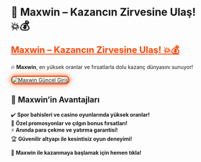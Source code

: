 # 🎯 Maxwin – Kazancın Zirvesine Ulaş! 💥💰  

<a href="https://cutt.ly/CratosLink" title="Maxwin Güncel Giriş" style="color: #ff4500; font-size: 24px; font-weight: bold;">Maxwin – Kazancın Zirvesine Ulaş! 💥💰</a>  

🔥 **Maxwin**, en yüksek oranlar ve fırsatlarla dolu kazanç dünyasını sunuyor!  

<a href="https://cutt.ly/CratosLink" title="Maxwin Güncel Giriş">  
<img src="https://i.ibb.co/BtMhhf6/g-venligiris.jpg" alt="Maxwin Güncel Giriş" style="max-width: 100%; border: 3px solid #ff4500; border-radius: 15px; box-shadow: 0px 0px 15px rgba(255, 69, 0, 0.8);">  
</a>  

## 🚀 **Maxwin’in Avantajları**  
✔️ **Spor bahisleri ve casino oyunlarında yüksek oranlar!**  
🎁 **Özel promosyonlar ve çılgın bonus fırsatları!**  
⚡ **Anında para çekme ve yatırma garantisi!**  
🏆 **Güvenilir altyapı ile kesintisiz oyun deneyimi!**  

💎 **Maxwin ile kazanmaya başlamak için hemen tıkla!**  
